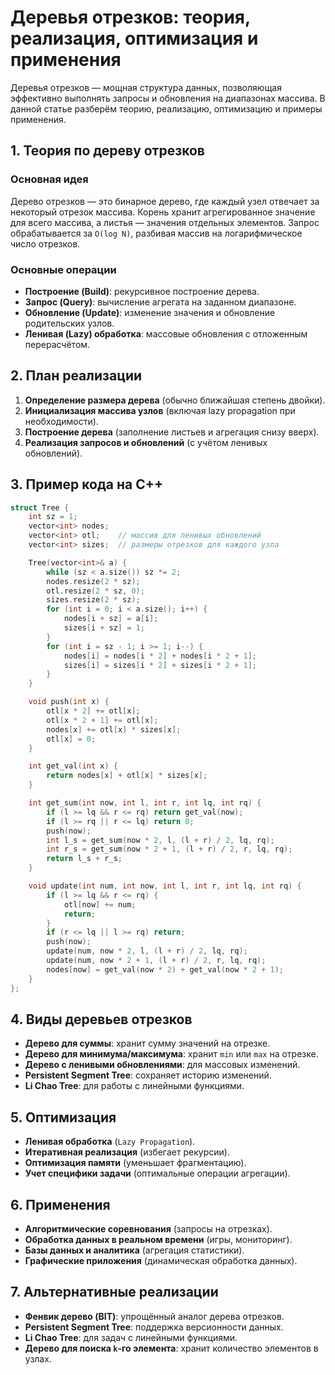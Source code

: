 # Деревья отрезков: теория, реализация, оптимизация и применения

Деревья отрезков — мощная структура данных, позволяющая эффективно выполнять запросы и обновления на диапазонах массива. В данной статье разберём теорию, реализацию, оптимизацию и примеры применения.

## 1. Теория по дереву отрезков

### Основная идея
Дерево отрезков — это бинарное дерево, где каждый узел отвечает за некоторый отрезок массива. Корень хранит агрегированное значение для всего массива, а листья — значения отдельных элементов. Запрос обрабатывается за `O(log N)`, разбивая массив на логарифмическое число отрезков.

### Основные операции
- **Построение (Build)**: рекурсивное построение дерева.
- **Запрос (Query)**: вычисление агрегата на заданном диапазоне.
- **Обновление (Update)**: изменение значения и обновление родительских узлов.
- **Ленивая (Lazy) обработка**: массовые обновления с отложенным перерасчётом.

## 2. План реализации

1. **Определение размера дерева** (обычно ближайшая степень двойки).
2. **Инициализация массива узлов** (включая lazy propagation при необходимости).
3. **Построение дерева** (заполнение листьев и агрегация снизу вверх).
4. **Реализация запросов и обновлений** (с учётом ленивых обновлений).

## 3. Пример кода на C++

```cpp
struct Tree {
    int sz = 1;
    vector<int> nodes;
    vector<int> otl;    // массив для ленивых обновлений
    vector<int> sizes;  // размеры отрезков для каждого узла

    Tree(vector<int>& a) {
        while (sz < a.size()) sz *= 2;
        nodes.resize(2 * sz);
        otl.resize(2 * sz, 0);
        sizes.resize(2 * sz);
        for (int i = 0; i < a.size(); i++) {
            nodes[i + sz] = a[i];
            sizes[i + sz] = 1;
        }
        for (int i = sz - 1; i >= 1; i--) {
            nodes[i] = nodes[i * 2] + nodes[i * 2 + 1];
            sizes[i] = sizes[i * 2] + sizes[i * 2 + 1];
        }
    }

    void push(int x) {
        otl[x * 2] += otl[x];
        otl[x * 2 + 1] += otl[x];
        nodes[x] += otl[x] * sizes[x];
        otl[x] = 0;
    }

    int get_val(int x) {
        return nodes[x] + otl[x] * sizes[x];
    }

    int get_sum(int now, int l, int r, int lq, int rq) {
        if (l >= lq && r <= rq) return get_val(now);
        if (l >= rq || r <= lq) return 0;
        push(now);
        int l_s = get_sum(now * 2, l, (l + r) / 2, lq, rq);
        int r_s = get_sum(now * 2 + 1, (l + r) / 2, r, lq, rq);
        return l_s + r_s;
    }

    void update(int num, int now, int l, int r, int lq, int rq) {
        if (l >= lq && r <= rq) {
            otl[now] += num;
            return;
        }
        if (r <= lq || l >= rq) return;
        push(now);
        update(num, now * 2, l, (l + r) / 2, lq, rq);
        update(num, now * 2 + 1, (l + r) / 2, r, lq, rq);
        nodes[now] = get_val(now * 2) + get_val(now * 2 + 1);
    }
};
```

## 4. Виды деревьев отрезков

- **Дерево для суммы**: хранит сумму значений на отрезке.
- **Дерево для минимума/максимума**: хранит `min` или `max` на отрезке.
- **Дерево с ленивыми обновлениями**: для массовых изменений.
- **Persistent Segment Tree**: сохраняет историю изменений.
- **Li Chao Tree**: для работы с линейными функциями.

## 5. Оптимизация

- **Ленивая обработка** (`Lazy Propagation`).
- **Итеративная реализация** (избегает рекурсии).
- **Оптимизация памяти** (уменьшает фрагментацию).
- **Учет специфики задачи** (оптимальные операции агрегации).

## 6. Применения

- **Алгоритмические соревнования** (запросы на отрезках).
- **Обработка данных в реальном времени** (игры, мониторинг).
- **Базы данных и аналитика** (агрегация статистики).
- **Графические приложения** (динамическая обработка данных).

## 7. Альтернативные реализации

- **Фенвик дерево (BIT)**: упрощённый аналог дерева отрезков.
- **Persistent Segment Tree**: поддержка версионности данных.
- **Li Chao Tree**: для задач с линейными функциями.
- **Дерево для поиска `k`-го элемента**: хранит количество элементов в узлах.

